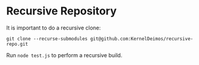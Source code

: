 # Recursive Repository

It is important to do a recursive clone:
```
git clone --recurse-submodules git@github.com:KernelDeimos/recursive-repo.git
```

Run `node test.js` to perform a recursive build.
